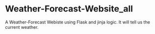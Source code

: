 # Weather-Forecast-Website_all
A Weather-Forecast Webiste using Flask and jinja logic.
It will tell us the current weather.
